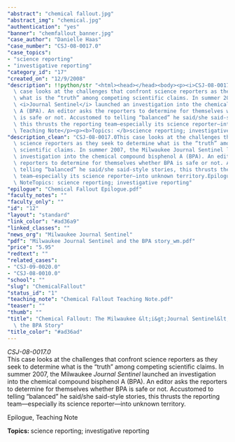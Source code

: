 ```yaml
---
"abstract": "chemical fallout.jpg"
"abstract_img": "chemical.jpg"
"authentication": "yes"
"banner": "chemfallout_banner.jpg"
"case_author": "Danielle Haas"
"case_number": "CSJ-08-0017.0"
"case_topics":
- "science reporting"
- "investigative reporting"
"category_id": "17"
"created_on": "12/9/2008"
"description": !!python/str "<html><head></head><body><p><i>CSJ-08-0017.0</i><br/>This\
  \ case looks at the challenges that confront science reporters as they seek to determine\
  \ what is the “truth” among competing scientific claims. In summer 2007, the Milwaukee\
  \ <i>Journal Sentinel</i> launched an investigation into the chemical compound bisphenol\
  \ A (BPA). An editor asks the reporters to determine for themselves whether BPA\
  \ is safe or not. Accustomed to telling “balanced” he said/she said-style stories,\
  \ this thrusts the reporting team—especially its science reporter—into unknown territory.</p><p>Epilogue,\
  \ Teaching Note</p><p><b>Topics: </b>science reporting; investigative reporting</p></body></html>"
"description_clean": "CSJ-08-0017.0This case looks at the challenges that confront\
  \ science reporters as they seek to determine what is the “truth” among competing\
  \ scientific claims. In summer 2007, the Milwaukee Journal Sentinel launched an\
  \ investigation into the chemical compound bisphenol A (BPA). An editor asks the\
  \ reporters to determine for themselves whether BPA is safe or not. Accustomed to\
  \ telling “balanced” he said/she said-style stories, this thrusts the reporting\
  \ team—especially its science reporter—into unknown territory.Epilogue, Teaching\
  \ NoteTopics: science reporting; investigative reporting"
"epilogue": "Chemical Fallout Epilogue.pdf"
"faculty_notes": ""
"faculty_only": ""
"id": "12"
"layout": "standard"
"link_color": "#ad36a9"
"linked_classes": ""
"news_org": "Milwaukee Journal Sentinel"
"pdf": "Milwaukee Journal Sentinel and the BPA story_wm.pdf"
"price": "5.95"
"redtext": ""
"related_cases":
- "CSJ-09-0020.0"
- "CSJ-08-0010.0"
"school": ""
"slug": "ChemicalFallout"
"status_id": "1"
"teaching_note": "Chemical Fallout Teaching Note.pdf"
"teaser": ""
"thumb": ""
"title": "Chemical Fallout: The Milwaukee &lt;i&gt;Journal Sentinel&lt;/i&gt; and\
  \ the BPA Story"
"title_color": "#ad36ad"
---
```

<html><head></head><body><p><i>CSJ-08-0017.0</i><br/>This case looks at the challenges that confront science reporters as they seek to determine what is the “truth” among competing scientific claims. In summer 2007, the Milwaukee <i>Journal Sentinel</i> launched an investigation into the chemical compound bisphenol A (BPA). An editor asks the reporters to determine for themselves whether BPA is safe or not. Accustomed to telling “balanced” he said/she said-style stories, this thrusts the reporting team—especially its science reporter—into unknown territory.</p><p>Epilogue, Teaching Note</p><p><b>Topics: </b>science reporting; investigative reporting</p></body></html>
